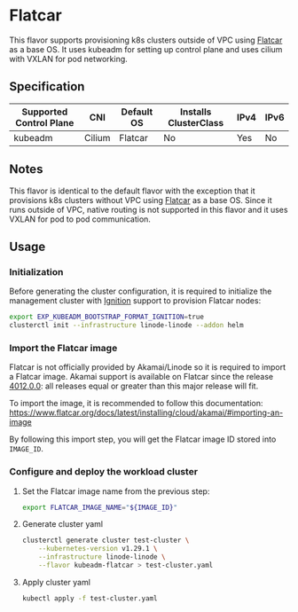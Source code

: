 # Flatcar

This flavor supports provisioning k8s clusters outside of VPC using [Flatcar][flatcar] as a base OS. It uses kubeadm for
setting up control plane and uses cilium with VXLAN for pod networking.

## Specification
| Supported Control Plane | CNI    | Default OS   | Installs ClusterClass | IPv4 | IPv6 |
|-------------------------|--------|--------------|-----------------------|------|------|
| kubeadm                 | Cilium | Flatcar      | No                    | Yes  | No   |

## Notes
This flavor is identical to the default flavor with the exception that it provisions
k8s clusters without VPC using [Flatcar][flatcar] as a base OS. Since it runs outside of VPC, native routing is not
supported in this flavor and it uses VXLAN for pod to pod communication.

## Usage

### Initialization

Before generating the cluster configuration, it is required to initialize the management cluster with [Ignition][ignition] support to provision Flatcar nodes:

```bash
export EXP_KUBEADM_BOOTSTRAP_FORMAT_IGNITION=true
clusterctl init --infrastructure linode-linode --addon helm
```

### Import the Flatcar image

Flatcar is not officially provided by Akamai/Linode so it is required to import a Flatcar image. Akamai support is available on Flatcar since the release [4012.0.0][release-4012]: all releases equal or greater than this major release will fit.

To import the image, it is recommended to follow this documentation: https://www.flatcar.org/docs/latest/installing/cloud/akamai/#importing-an-image

By following this import step, you will get the Flatcar image ID stored into `IMAGE_ID`.

### Configure and deploy the workload cluster

1. Set the Flatcar image name from the previous step:
    ```bash
    export FLATCAR_IMAGE_NAME="${IMAGE_ID}"
    ```

2. Generate cluster yaml
    ```bash
    clusterctl generate cluster test-cluster \
        --kubernetes-version v1.29.1 \
        --infrastructure linode-linode \
        --flavor kubeadm-flatcar > test-cluster.yaml
    ```
2. Apply cluster yaml
    ```bash
    kubectl apply -f test-cluster.yaml
    ```

[flatcar]: https://www.flatcar.org/
[ignition]: https://coreos.github.io/ignition/
[release-4012]: https://www.flatcar.org/releases#release-4012.0.0
